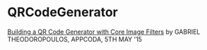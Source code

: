 #  QRCodeGenerator

[Building a QR Code Generator with Core Image Filters](https://www.appcoda.com/qr-code-generator-tutorial) 
by GABRIEL THEODOROPOULOS, APPCODA, 5TH MAY '15

